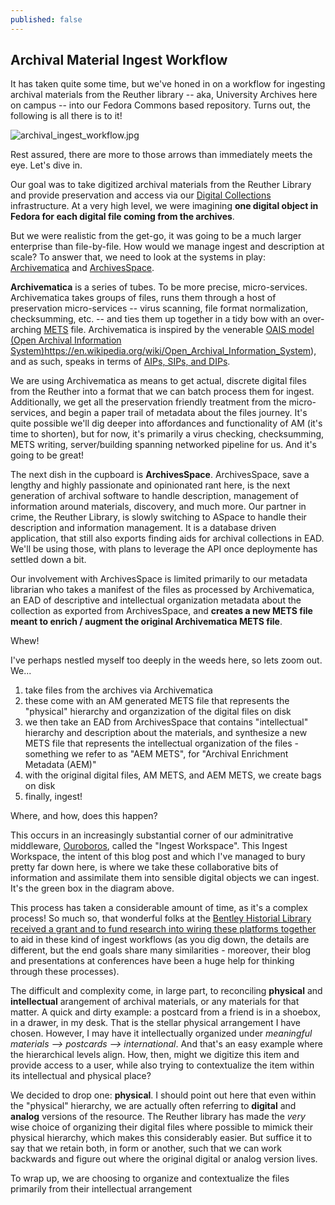 ```yaml
---
published: false
---
```

## Archival Material Ingest Workflow

It has taken quite some time, but we've honed in on a workflow for ingesting archival materials from the Reuther library -- aka, University Archives here on campus -- into our Fedora Commons based repository.  Turns out, the following is all there is to it!

![archival_ingest_workflow.jpg]({{site.baseurl}}/assets/images/archival_ingest_workflow.jpg)

Rest assured, there are more to those arrows than immediately meets the eye.  Let's dive in.

Our goal was to take digitized archival materials from the Reuther Library and provide preservation and access via our [Digital Collections](http://digitalcollections.nypl.org/about) infrastructure.  At a very high level, we were imagining **one digital object in Fedora for each digital file coming from the archives**.

But we were realistic from the get-go, it was going to be a much larger enterprise than file-by-file.  How would we manage ingest and description at scale?  To answer that, we need to look at the systems in play: [Archivematica](https://www.archivematica.org/en/) and [ArchivesSpace](http://archivesspace.org/).

**Archivematica** is a series of tubes.  To be more precise, micro-services.  Archivematica takes groups of files, runs them through a host of preservation micro-services -- virus scanning, file format normalization, checksumming, etc. -- and ties them up together in a tidy bow with an over-arching [METS](http://www.loc.gov/standards/mets/) file.  Archivematica is inspired by the venerable [OAIS model (Open Archival Information System)]()https://en.wikipedia.org/wiki/Open_Archival_Information_System), and as such, speaks in terms of [AIPs, SIPs, and DIPs](https://en.wikipedia.org/wiki/Open_Archival_Information_System#The_functional_model).  

We are using Archivematica as means to get actual, discrete digital files from the Reuther into a format that we can batch process them for ingest.  Additionally, we get all the preservation friendly treatment from the micro-services, and begin a paper trail of metadata about the files journey.  It's quite possible we'll dig deeper into affordances and functionality of AM (it's time to shorten), but for now, it's primarily a virus checking, checksumming, METS writing, server/building spanning networked pipeline for us.  And it's going to be great!

The next dish in the cupboard is **ArchivesSpace**.  ArchivesSpace, save a lengthy and highly passionate and opinionated rant here, is the next generation of archival software to handle description, management of information around materials, discovery, and much more.  Our partner in crime, the Reuther Library, is slowly switching to ASpace to handle their description and information management.  It is a database driven application, that still also exports finding aids for archival collections in EAD.  We'll be using those, with plans to leverage the API once deploymente has settled down a bit.

Our involvement with ArchivesSpace is limited primarily to our metadata librarian who takes a manifest of the files as processed by Archivematica, an EAD of descriptive and intellectual organization metadata about the collection as exported from ArchivesSpace, and **creates a new METS file meant to enrich / augment the original Archivematica METS file**. 

Whew!

I've perhaps nestled myself too deeply in the weeds here, so lets zoom out.  We...
1. take files from the archives via Archivematica
2. these come with an AM generated METS file that represents the "physical" hierarchy and organzization of the digital files on disk
3. we then take an EAD from ArchivesSpace that contains "intellectual" hierarchy and description about the materials, and synthesize a new METS file that represents the intellectual organization of the files - something we refer to as "AEM METS", for "Archival Enrichment Metadata (AEM)"
4. with the original digital files, AM METS, and AEM METS, we create bags on disk
5. finally, ingest!

Where, and how, does this happen?

This occurs in an increasingly substantial corner of our adminitrative middleware, [Ouroboros](https://github.com/WSULib/ouroboros), called the "Ingest Workspace".  This Ingest Workspace, the intent of this blog post and which I've managed to bury pretty far down here, is where we take these collaborative bits of information and assimilate them into sensible digital objects we can ingest.  It's the green box in the diagram above.

This process has taken a considerable amount of time, as it's a complex process!  So much so, that wonderful folks at the [Bentley Historial Library](http://bentley.umich.edu/) [received a grant and to fund research into wiring these platforms together](http://archival-integration.blogspot.com/) to aid in these kind of ingest workflows (as you dig down, the details are different, but the end goals share many similarities - moreover, their blog and presentations at conferences have been a huge help for thinking through these processes).

The difficult and complexity come, in large part, to reconciling **physical** and **intellectual** arangement of archival materials, or any materials for that matter.  A quick and dirty example: a postcard from a friend is in a shoebox, in a drawer, in my desk.  That is the stellar physical arrangement I have chosen.  However, I may have it intellectually organized under *meaningful materials --> postcards --> international*.  And that's an easy example where the hierarchical levels align.  How, then, might we digitize this item and provide access to a user, while also trying to contextualize the item within its intellectual and physical place?

We decided to drop one: **physical**.  I should point out here that even within the "physical" hierarchy, we are actually often referring to **digital** and **analog** versions of the resource.  The Reuther library has made the *very* wise choice of organizing their digital files where possible to mimick their physical hierarchy, which makes this considerably easier.  But suffice it to say that we retain both, in form or another, such that we can work backwards and figure out where the original digital or analog version lives.

To wrap up, we are choosing to organize and contextualize the files primarily from their intellectual arrangement











